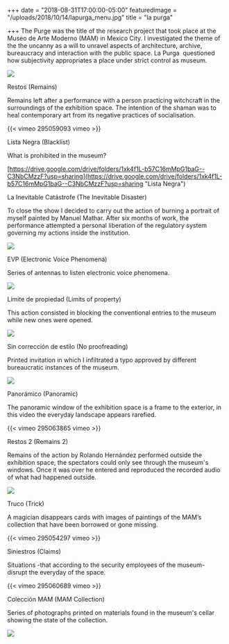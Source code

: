 +++
date = "2018-08-31T17:00:00-05:00"
featuredimage = "/uploads/2018/10/14/lapurga_menu.jpg"
title = "la purga"

+++
The Purge was the title of the research project that took place at the Museo de Arte Moderno (MAM) in Mexico City. I investigated the theme of the the uncanny as a will to unravel aspects of architecture, archive, bureaucracy and interaction with the public space. La Purga  questioned how subjectivity appropriates a place under strict control as museum.

![](/uploads/2018/10/14/Restos_1.jpg)

Restos (Remains)

Remains left after a performance with a person practicing witchcraft in the surroundings of the exhibition space. The intention of the shaman was to heal contemporary art from its negative practices of socialisation.

{{< vimeo 295059093 vimeo >}}

Lista Negra (Blacklist)

What is prohibited in the museum?

[https://drive.google.com/drive/folders/1xk4f1L-b57C16mMpG1baG--C3NbCMzzF?usp=sharing](https://drive.google.com/drive/folders/1xk4f1L-b57C16mMpG1baG--C3NbCMzzF?usp=sharing "Lista Negra")

La Inevitable Catástrofe (The Inevitable Disaster)

To close the show I decided to carry out the action of burning a portrait of myself painted by Manuel Mathar. After six months of work, the performance attempted a personal liberation of the regulatory system governing my actions inside the institution.

![](/uploads/2018/10/14/lainevitablecatastrofe.jpg)

EVP (Electronic Voice Phenomena)

Series of antennas to listen electronic voice phenomena.

![](/uploads/2018/10/14/Antena1.jpg)

Límite de propiedad (Limits of property)

This action consisted in blocking the conventional entries to the museum while new ones were opened.

![](/uploads/2018/10/14/limite.jpg)

Sin corrección de estilo (No proofreading)

Printed invitation in which I infiltrated a typo approved by different bureaucratic instances of the museum.

![](/uploads/2018/10/14/SinCorreccionEstilo.jpg)

Panorámico (Panoramic)

The panoramic window of the exhibition space is a frame to the exterior, in this video the everyday landscape appears rarefied.

{{< vimeo 295063865 vimeo >}}

Restos 2 (Remains 2)

Remains of the action by Rolando Hernández performed outside the exhibition space, the spectators could only see through the museum's windows. Once it was over he entered and reproduced the recorded audio of what had happened outside.

![](/uploads/2018/10/14/Guitarra1.jpg)

Truco (Trick)

A magician disappears cards with images of paintings of the MAM’s collection that have been borrowed or gone missing.

{{< vimeo 295054297 vimeo >}}

Siniestros (Claims)

Situations -that according to the security employees of the museum- disrupt the everyday of the space.

{{< vimeo 295060689 vimeo >}}

Colección MAM (MAM Collection)

Series of photographs printed on materials found in the museum's cellar showing the state of the collection.

![](/uploads/2018/10/14/colecccion_mam_3.jpg)